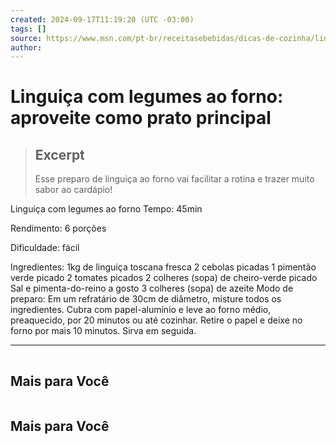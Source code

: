 ```yaml
---
created: 2024-09-17T11:19:20 (UTC -03:00)
tags: []
source: https://www.msn.com/pt-br/receitasebebidas/dicas-de-cozinha/lingui%C3%A7a-com-legumes-ao-forno-aproveite-como-prato-principal/ar-AA1pjUa1?ocid=msedgntp&pc=U531&cvid=e9dcd218f3a6412897d0cfa85a0b2501&ei=13
author: 
---
```


# Linguiça com legumes ao forno: aproveite como prato principal

> ## Excerpt
> Esse preparo de linguiça ao forno vai facilitar a rotina e trazer muito sabor ao cardápio!

Linguiça com legumes ao forno
Tempo: 45min

Rendimento: 6 porções

Dificuldade: fácil

Ingredientes:
1kg de linguiça toscana fresca
2 cebolas picadas
1 pimentão verde picado
2 tomates picados
2 colheres (sopa) de cheiro-verde picado
Sal e pimenta-do-reino a gosto
3 colheres (sopa) de azeite
Modo de preparo:
Em um refratário de 30cm de diâmetro, misture todos os ingredientes.
Cubra com papel-alumínio e leve ao forno médio, preaquecido, por 20 minutos ou até cozinhar.
Retire o papel e deixe no forno por mais 10 minutos.
Sirva em seguida.

---
![](data:image/png;base64,iVBORw0KGgoAAAANSUhEUgAAAAEAAAABCAQAAAC1HAwCAAAAC0lEQVR42mNkYAAAAAYAAjCB0C8AAAAASUVORK5CYII=)

## Mais para Você

![](data:image/png;base64,iVBORw0KGgoAAAANSUhEUgAAAAEAAAABCAQAAAC1HAwCAAAAC0lEQVR42mNkYAAAAAYAAjCB0C8AAAAASUVORK5CYII=)

## Mais para Você
